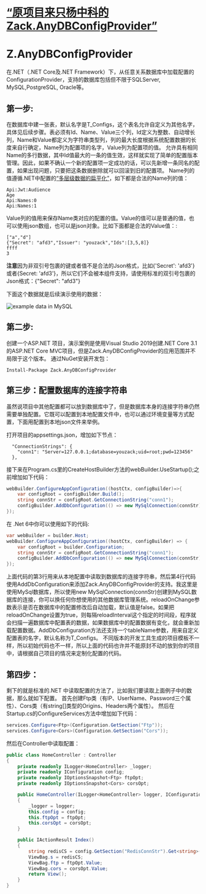 ﻿# [“原项目来只杨中科的Zack.AnyDBConfigProvider”]( https://github.com/yangzhongke/Zack.AnyDBConfigProvider/tree/main)

# Z.AnyDBConfigProvider
在.NET（.NET Core及.NET Framework）下，从任意关系数据库中加载配置的ConfigurationProvider，支持的数据库包括但不限于SQLServer, MySQL,PostgreSQL, Oracle等。

## 第一步:

在数据库中建一张表，默认名字是T_Configs，这个表名允许自定义为其他名字，具体见后续步骤。表必须有Id、Name、Value三个列，Id定义为整数、自动增长列，Name和Value都定义为字符串类型列，列的最大长度根据系统配置数据的长度来自行确定，Name列为配置项的名字，Value列为配置项的值。
允许具有相同Name的多行数据，其中Id值最大的一条的值生效，这样就实现了简单的配置版本管理。因此，如果不确认一个新的配置项一定成功的话，可以先新增一条同名的配置，如果出现问题，只要把这条数据删除就可以回滚到旧的配置项。
Name列的值遵循.NET中配置的[“多层级数据的扁平化”]( https://docs.microsoft.com/en-us/aspnet/core/fundamentals/configuration/?view=aspnetcore-5.0)，如下都是合法的Name列的值：

```
Api:Jwt:Audience
Age
Api:Names:0
Api:Names:1
```

Value列的值用来保存Name类对应的配置的值。Value的值可以是普通的值，也可以使用json数组，也可以是json对象。比如下面都是合法的Value值：:
```
["a","d"]
{"Secret": "afd3","Issuer": "youzack","Ids":[3,5,8]} 
ffff
3
```

**注意**因为非双引号包裹的键或者值不是合法的Json格式，比如{'Secret': 'afd3'}或者{Secret: 'afd3'}，所以它们不会被本组件支持，请使用标准的双引号包裹的Json格式：{"Secret": "afd3"}

下面这个数据就是后续演示使用的数据：

![example data in MySQL](https://raw.githubusercontent.com/yangzhongke/Zack.AnyDBConfigProvider/main/images/datainmysql.png)

## 第二步:
创建一个ASP.NET 项目，演示案例是使用Visual Studio 2019创建.NET Core 3.1的ASP.NET Core MVC项目，但是Zack.AnyDBConfigProvider的应用范围并不局限于这个版本。
通过NuGet安装开发包：

```
Install-Package Zack.AnyDBConfigProvider
```

## 第三步：配置数据库的连接字符串

虽然说项目中其他配置都可以放到数据库中了，但是数据库本身的连接字符串仍然需要单独配置。它既可以配置到本地配置文件中，也可以通过环境变量等方式配置，下面用配置到本地json文件来举例。

打开项目的appsettings.json，增加如下节点：

```
  "ConnectionStrings": {
    "conn1": "Server=127.0.0.1;database=youzack;uid=root;pwd=123456"
  },
```

接下来在Program.cs里的CreateHostBuilder方法的webBuilder.UseStartup<Startup>();之前增加如下代码：

```csharp
webBuilder.ConfigureAppConfiguration((hostCtx, configBuilder)=>{
	var configRoot = configBuilder.Build();
	string connStr = configRoot.GetConnectionString("conn1");
	configBuilder.AddDbConfiguration(() => new MySqlConnection(connStr),reloadOnChange:true,reloadInterval:TimeSpan.FromSeconds(2));
});
```

在 .Net 6中你可以使用如下的代码:
```csharp
var webBuilder = builder.Host;
webBuilder.ConfigureAppConfiguration((hostCtx, configBuilder) => {
    var configRoot = builder.Configuration;
    string connStr = configRoot.GetConnectionString("conn1");
    configBuilder.AddDbConfiguration(() => new MySqlConnection(connStr), reloadOnChange: true, reloadInterval: TimeSpan.FromSeconds(2));
});
```

上面代码的第3行用来从本地配置中读取到数据库的连接字符串，然后第4行代码使用AddDbConfiguration来添加Zack.AnyDBConfigProvider的支持。我这里是使用MySql数据库，所以使用new MySqlConnection(connStr)创建到MySQL数据库的连接，你可以换任何你想使用的其他数据库管理系统。reloadOnChange参数表示是否在数据库中的配置修改后自动加载，默认值是false。如果把reloadOnChange设置为true，则每隔reloadInterval这个指定的时间段，程序就会扫描一遍数据库中配置表的数据，如果数据库中的配置数据有变化，就会重新加载配置数据。AddDbConfiguration方法还支持一个tableName参数，用来自定义配置表的名字，默认名称为T_Configs。
不同版本的开发工具生成的项目模板不一样，所以初始代码也不一样，所以上面的代码也许并不能原封不动的放到你的项目中，请根据自己项目的情况来定制化配置的代码。

## 第四步：
剩下的就是标准的.NET 中读取配置的方法了，比如我们要读取上面例子中的数据，那么就如下配置。
首先创建Ftp类（有IP、UserName、Password三个属性）、Cors类（有string[]类型的Origins、Headers两个属性）。
然后在Startup.cs的ConfigureServices方法中增加如下代码：


```csharp
services.Configure<Ftp>(Configuration.GetSection("Ftp"));
services.Configure<Cors>(Configuration.GetSection("Cors"));
```
然后在Controller中读取配置：

```csharp
public class HomeController : Controller
{
	private readonly ILogger<HomeController> _logger;
	private readonly IConfiguration config;
	private readonly IOptionsSnapshot<Ftp> ftpOpt;
	private readonly IOptionsSnapshot<Cors> corsOpt;

	public HomeController(ILogger<HomeController> logger, IConfiguration config, IOptionsSnapshot<Ftp> ftpOpt, IOptionsSnapshot<Cors> corsOpt)
	{
		_logger = logger;
		this.config = config;
		this.ftpOpt = ftpOpt;
		this.corsOpt = corsOpt;
	}

	public IActionResult Index()
	{
		string redisCS = config.GetSection("RedisConnStr").Get<string>();
		ViewBag.s = redisCS;
		ViewBag.ftp = ftpOpt.Value;
		ViewBag.cors = corsOpt.Value;
		return View();
	}
}
```